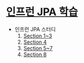 # [인프런 JPA 학습](https://www.inflearn.com/course/ORM-JPA-Basic/dashboard)
   
* 인프런 JPA 스터디
	1. [Section 1~3](https://github.com/seuhong98/Study/blob/main/%EC%9D%B8%ED%94%84%EB%9F%B0%20JPA/2022-12-20%20Section%201~3/README.md)
	2. [Section 4](https://github.com/seuhong98/Study/blob/main/%EC%9D%B8%ED%94%84%EB%9F%B0%20JPA/2022-12-28%20Section%204/README.md)
	3. [Section 5~7](https://github.com/seuhong98/Study/blob/main/%EC%9D%B8%ED%94%84%EB%9F%B0%20JPA/2022-12-29%20Section%205~7/README.md)
	4. [Section 8](https://github.com/seuhong98/Study/blob/main/%EC%9D%B8%ED%94%84%EB%9F%B0%20JPA/2022-12-30%20Section%208/README.md)

